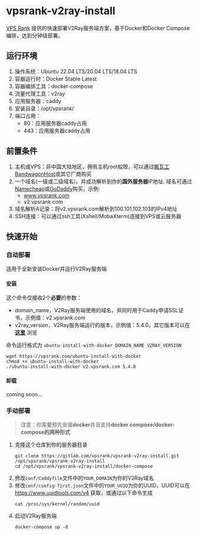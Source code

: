 # vpsrank-v2ray-install

[VPS Rank](https://vpsrank.com) 提供的快速部署V2Ray服务端方案，基于Docker和Docker Compose编排，达到分钟级部署。

## 运行环境

1. 操作系统：Ubuntu 22.04 LTS/20.04 LTS/18.04 LTS
2. 容器运行时：Docker Stable Latest
3. 容器编排工具：docker-compose
4. 流量代理工具：v2ray
5. 应用服务器：caddy
6. 安装目录：/opt/vpsrank/
7. 端口占用：
   - 80：应用服务器caddy占用
   - 443：应用服务器caddy占用

## 前置条件

1. 主机或VPS：非中国大陆地区，拥有主机root权限，可以通过[搬瓦工 BandwagonHost](https://bwh81.net/aff.php?aff=66695)或其它厂商购买
2. 一个域名(一级或二级域名)，并成功解析到你的**国外服务器**IP地址. 域名可通过[Namecheap](https://www.namecheap.com/domains/)或[GoDaddy](https://dcc.godaddy.com/domains)购买，示例:
   - www.vpsrank.com
   - v2.vpsrank.com
3. 域名解析A记录：将v2.vpsrank.com解析到100.101.102.103的IPv4地址
4. SSH连接：可以通过ssh工具(Xshell/MobaXterm)连接到VPS或云服务器

## 快速开始

### 自动部署
适用于全新安装Docker并运行V2Ray服务端

#### 安装

这个命令仅接收2个**必要**的参数：
- domain_name，V2Ray服务端使用的域名，并同时用于Caddy申请SSL证书，示例值：v2.vpsrank.com
- v2ray_version，V2Ray服务端运行的版本，示例值：5.4.0，其它版本可以在 **[这里](https://hub.docker.com/r/teddysun/v2ray/tags)** 浏览

命令运行格式为 `ubuntu-install-with-docker DOMAIN_NAME V2RAY_VERSION`

```
wget https://vpsrank.com/ubuntu-install-with-docker
chmod +x ubuntu-install-with-docker
./ubuntu-install-with-docker v2.vpsrank.com 5.4.0
```
   
#### 卸载

coming soon...

### 手动部署

> 注意：你需要预先安装**docker**并且支持**docker compose/docker-compose的两种形式**

1. 克隆这个仓库到你的服务器目录
   ```
   git clone https://gitlab.com/vpsrank/vpsrank-v2ray-install.git /opt/vpsrank/vpsrank-v2ray-install
   cd /opt/vpsrank/vpsrank-v2ray-install/docker-compose
   ```
2. 修改`conf/Caddyfile`文件中的`YOUR_DOMAIN`为你的V2Ray域名
3. 修改`conf/config-first.json`文件中的`YOUR_UUID`为你的UUID，UUID可以在 https://www.uuidtools.com/v4 获取，或通过以下命令生成
   ```
   cat /proc/sys/kernel/random/uuid
   ```
4. 启动V2Ray服务端
   ```
   docker-compose up -d
   ```
